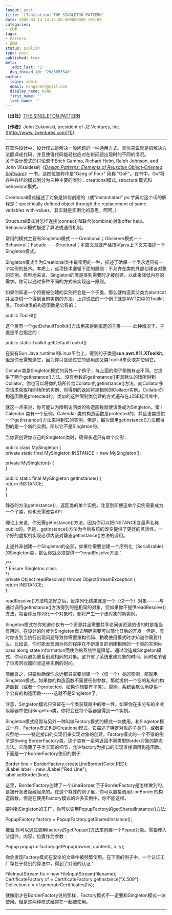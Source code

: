 ```yaml
---
layout: post
title: '[Tanslation] THE SINGLETON PATTERN'
date: 2006-02-14 14:34:00.000000000 +08:00
categories:
- 技术
tags:
- Pattern
- 翻译
status: publish
type: post
published: true
meta:
  _edit_last: '1'
  dsq_thread_id: '2986055540'
author:
  login: admin
  email: kongchen@gmail.com
  display_name: KONG
  first_name: ''
  last_name: ''
---
```

【**出处**】[THE SINGLETON PATTERN][0]

【**作者**】John Zukowski, president of JZ Ventures, Inc. ([http://www.jzventures.com][1]). 

---

在软件设计中，设计模式是解决一般问题的一种通用方式。具体来说就是把解决方法翻译成代码，并且使得代码能轻松应对在新问题出现时的不同的情况。  
关于设计模式的讨论源于Erich Gamma, Richard Helm, Ralph Johnson, and John Vlissides的《[_Design Patterns: Elements of Reusable Object-Oriented Software_][2]》一书。这四位被称作是"Gang of Four" 简称 "GoF"。在书中，Gof将各种各样的模式划分为三种主要的类别：creational模式, structural模式和 behavioral模式。

Creational模式描述了对象是如何创建的（或"instantiated" ps:字典对这个词的解释是：specifically defined object through the replacement of some variables with values，其实就是实例化的意思，呵呵。）

Structural模式对怎样连接(connect)和联合(combine)对象offer help。Behavioral模式描述了算法或通信机制。

常用的模式主要有Singleton模式－－Creational；Observer模式－－Behavoral；Facade－－Structural；本篇文章就严格按照java上下文来描述一下Singleton模式。

Singleton模式作为Creational类中最常用的一种，描述了确保一个类永远只有一个实例的技术。本质上，这项技术遵循下面的原则：不允许在类的外部创建该对象的实例。典型地来说，Singleton的类是直到需要时才被创建，以此来降低内存的需求。你可以通过多种不同的方式来实现这一原则。

如果你知道一个将要被创建的实例将会是一个子类，那么就构造其父类为abstrcat并且提供一个得到当前实例的方法。上述说法的一个例子就是AWT包中的Toolkit类。Toolkit类的构造函数是公有的：

public Toolkit()  

这个类有一个getDefaultToolkit()方法用来得到指定的子类------此种情况下，子类是平台指定的：

public static Toolkit getDefaultToolkit()  

在安有Sun Java runtime的Linux平台上，得到的子类是**sun.awt.X11.XToolkit**。但是你无需知道它，因为你只是通过它的通用虚父类Toolkit来获取并使用它。

Collator类是Singleton模式的另外一个例子，与上面的例子稍微有点不同。它提供了两个getInstance()方法。没有参数的getInstance()更具默认的场所得到Collator。你也可以将你的场所传给Collator的getInstance()方法。向Collator多次请求获取相同场所的实例，你得到的返回将是相同的Collator实例。Collator的构造函数是protected的。类似的这种限制类创建的方式遍布在J2SE标准库中。

就这一点来说，你可能认为限制访问类的构造函数就使该类成为Singleton。错！Calendar 类有一个反例。Calendar 类的构造函数是protected的，并且该类提供一个getInstance()方法来得到它的实例。但是，每次调用getInstance()方法都得到的是一个新的实例。所以它不是Singleton的。

当你要创建你自己的Singleton类时，确保永远只有单个实例：

public class MySingleton {  
private static final MySingleton INSTANCE =  new MySingleton();  

private MySingleton() {  
}  

public static final MySingleton getInstance() {  
return INSTANCE;  
}  
}  

静态的方法getInstance()，返回类的单个实例。注意到即使这单个实例需要成为一个子类，你也无需改变API

理论上来说，你无需getInstance()方法，因为你可以把INSTANCE变量声名称public的。但是，getInstance()方法为今后系统的改变提供了更好的灵活性。一个好的虚拟机实现必须内嵌对静态getInstance()方法的调用。

上述并非创建一个Singleton的全部，如果你需要创建一个序列化（Serializable）的Singleton类，那么你就必须提供一个readResolve方法：

/\*\*  
\* Ensure Singleton class  
\*/  
private Object readResolve() throws ObjectStreamException {  
return INSTANCE;  
}  

readResolve()方法构造好之后，反序列化结果就是一个（仅一个）对象------与通过调用getInstance()方法得到的是相同的对象。但如果你不提供readResolve()方法，每当你反序列化一个对象时，都将产生一个该对象的新实例。

Singeton模式在你知道你仅有一个资源并且需要共享访问该资源的语句时是相当有用的。在设计的时候为Singleton模式明确需要可以简化日后的开发。但是，有时你直到当执行出现问题导致你需要重构代码、稍晚使用模式时才知道你需要什么。比如说，你可能发现因为你的程序在不断重复的创建相同的一个类的实例to pass along state information而使你的系统性能降低。通过改造成Singleton模式，你可以避免重复创建相同的对象。这节省了系统重建对象的时间，同时也节省了垃圾回收器回收这些实例的时间。

简而言之，只要你确保你永远都只需要创建一个（仅一个）类的实例，那就用Singleton模式。如果你的构造函数不需要任何参数，那就提供一个空的私有的构造函数（或者一个protected，如果你想要有子类）。否则，系统会默认地提供一个公有的构造函数------这就不是Singleton了。

注意，Singleton模式只保证在一个类装载器中的唯一性。如果你在多分布的企业级容器中使用Singelton类，你将会在每个容器里得到一个实例。

Singleton模式经常与另外一种叫做Factory模式的模式一块使用。和Singleton模式一样，Factory模式也是Creational模式。它描述了特定对象的子类们，或者更典型地------特定接口的实现们来实现对象的创建。Factory模式的一个不错的例子是Swing BorderFactory类。这个类有一系列返回不同类型Border对象的静态方法。它隐藏了子类实现的细节，允许factory为接口的实现直接调用构造函数。下面是一个BorderFactory使用的例子:  

Border line =  BorderFactory.createLineBorder(Color.RED);  
JLabel label = new JLabel("Red Line");  
label.setBorder(line);  

这里，BorderFactory创建了一个LineBorder,至于BorderFactory是怎样做到的，是被开发者隐藏起来的。在这个特殊的例子里，你可以直接调用LineBorder的构造函数，但是在使用Factory模式的许多实例中，你不能这样。

要得到Singleton的工厂，你可以调用PopupFactory的getSharedInstance()方法:

PopupFactory factory = PopupFactory.getSharedInstance();

接着,你可以通过调用factory的getPopup()方法来创建一个Popup对象。需要传入父组件，内容，位置作为参数：

Popup popup = factory.getPopup(owner, contents, x, y);

你会发现Factory模式在安全的文章中被频繁使用。在下面的例子中，一个认证工厂存在于特别的算法中，得到了对流的认证：

FileInputStream fis = new FileInputStream(filename);  
CertificateFactory cf = CertificateFactory.getInstance("X.509");  
Collection c = cf.generateCertificates(fis);

就像刚才在BorderFactory说的那样，Factory模式不一定要和Singleton模式一块使用。但是这两种模式经常在一起被使用。

---

[0]: http://java.sun.com/developer/JDCTechTips/2006/tt0113.html#1
[1]: http://www.jzventures.com/
[2]: http://www.amazon.com/exec/obidos/ASIN/0201633612/
